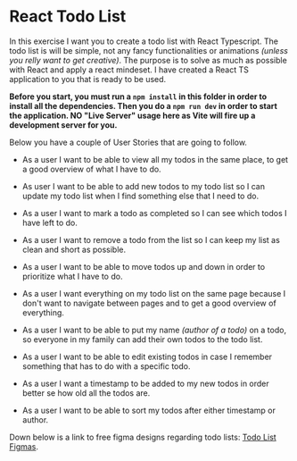 # React Todo List

In this exercise I want you to create a todo list with React Typescript. The todo list is will be simple, not any fancy functionalities or animations _(unless you relly want to get creative)_. The purpose is to solve as much as possible with React and apply a react mindeset. I have created a React TS application to you that is ready to be used.

**Before you start, you must run a `npm install` in this folder in order to install all the dependencies. Then you do a `npm run dev` in order to start the application. NO "Live Server" usage here as Vite will fire up a development server for you.**

Below you have a couple of User Stories that are going to follow.

- As a user I want to be able to view all my todos in the same place, to get a good overview of what I have to do.

- As user I want to be able to add new todos to my todo list so I can update my todo list when I find something else that I need to do.

- As a user I want to mark a todo as completed so I can see which todos I have left to do.

- As a user I want to remove a todo from the list so I can keep my list as clean and short as possible.

- As a user I want to be able to move todos up and down in order to prioritize what I have to do.

- As a user I want everything on my todo list on the same page because I don't want to navigate between pages and to get a good overview of everything.

- As a user I want to be able to put my name _(author of a todo)_ on a todo, so everyone in my family can add their own todos to the todo list.

- As a user I want to be able to edit existing todos in case I remember something that has to do with a specific todo.

- As a user I want a timestamp to be added to my new todos in order better se how old all the todos are.

- As a user I want to be able to sort my todos after either timestamp or author.

Down below is a link to free figma designs regarding todo lists: [Todo List Figmas](https://www.figma.com/community/tag/todo%20list/files).

